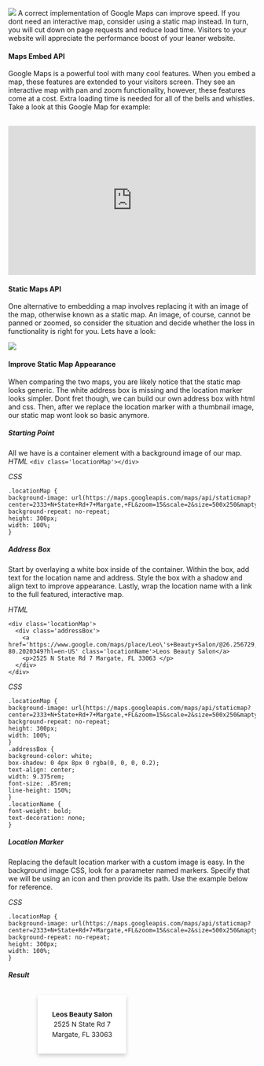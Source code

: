 ![](https://images.pexels.com/photos/1468657/pexels-photo-1468657.jpeg?auto=compress&amp;cs=tinysrgb&amp;dpr=2&amp;h=650&amp;w=940)
A correct implementation of Google Maps can improve speed. If you dont need an interactive map, consider using a static map instead. In turn, you will cut down on page requests and reduce load time. Visitors to your website will appreciate the performance boost of your leaner website.

#### Maps Embed API
Google Maps is a powerful tool with many cool features. When you embed a map, these features are extended to your visitors screen. They see an interactive map with pan and zoom functionality, however, these features come at a cost. Extra loading time is needed for all of the bells and whistles. Take a look at this Google Map for example:
<iframe src='https://www.google.com/maps/embed?pb=!1m18!1m12!1m3!1d3578.152012363639!2d-80.20422358530921!3d26.25672938341448!2m3!1f0!2f0!3f0!3m2!1i1024!2i768!4f13.1!3m3!1m2!1s0x88d904ba5bdb4cf1%3A0x1829700d27d2cc65!2sLeo&#39;s+Beauty+Salon!5e0!3m2!1sen!2sus!4v1477937769010' frameborder='0' style='border:0;width:100%;height:19rem;margin-top:1rem;'></iframe>

#### Static Maps API
One alternative to embedding a map involves replacing it with an image of the map, otherwise known as a static map. An image, of course, cannot be panned or zoomed, so consider the situation and decide whether the loss in functionality is right for you. Lets have a look:

![](https://maps.googleapis.com/maps/api/staticmap?center=2333+N+State+Rd+7+Margate,+FL&zoom=14&scale=2&size=500x250&maptype=roadmap&markers=color:red%7Clabel:A%7C2333+N+State+Rd+7+Margate,+FL&key=AIzaSyCgu_Q8xV12Q5H-WFjYmYcWzDO6NOxr8hk)

#### Improve Static Map Appearance
When comparing the two maps, you are likely notice that the static map looks generic. The white address box is missing and the location marker looks simpler. Dont fret though, we can build our own address box with html and css. Then, after we replace the location marker with a thumbnail image, our static map wont look so basic anymore.
##### Starting Point
All we have is a container element with a background image of our map.
*HTML*
`<div class='locationMap'></div>`

*CSS*
```
.locationMap {
background-image: url(https://maps.googleapis.com/maps/api/staticmap?center=2333+N+State+Rd+7+Margate,+FL&zoom=15&scale=2&size=500x250&maptype=roadmap&markers=color:red%7Clabel:A%7C2333+N+State+Rd+7+Margate,+FL);
background-repeat: no-repeat;
height: 300px;
width: 100%;
}
```
##### Address Box
Start by overlaying a white box inside of the container. Within the box, add text for the location name and address. Style the box with a shadow and align text to improve appearance. Lastly, wrap the location name with a link to the full featured, interactive map.

*HTML*
```
<div class='locationMap'>
  <div class='addressBox'>
    <a href='https://www.google.com/maps/place/Leo\'s+Beauty+Salon/@26.256729,-80.202035,16z/data=!4m5!3m4!1s0x0:0x1829700d27d2cc65!8m2!3d26.2567294!4d-80.2020349?hl=en-US' class='locationName'>Leos Beauty Salon</a>
    <p>2525 N State Rd 7 Margate, FL 33063 </p>
  </div>
</div>
```

*CSS*
```
.locationMap {
background-image: url(https://maps.googleapis.com/maps/api/staticmap?center=2333+N+State+Rd+7+Margate,+FL&zoom=15&scale=2&size=500x250&maptype=roadmap&markers=color:red%7Clabel:A%7C2333+N+State+Rd+7+Margate,+FL);
background-repeat: no-repeat;
height: 300px;
width: 100%;
}
.addressBox {
background-color: white;
box-shadow: 0 4px 8px 0 rgba(0, 0, 0, 0.2);
text-align: center;
width: 9.375rem;
font-size: .85rem;
line-height: 150%;
}
.locationName {
font-weight: bold;
text-decoration: none;
}
```

##### Location Marker
Replacing the default location marker with a custom image is easy. In the background image CSS, look for a parameter named markers. Specify that we will be using an icon and then provide its path. Use the example below for reference.

*CSS* 
```
.locationMap {
background-image: url(https://maps.googleapis.com/maps/api/staticmap?center=2333+N+State+Rd+7+Margate,+FL&zoom=15&scale=2&size=500x250&maptype=roadmap&markers=icon:http://leosbeautysalon.com/assets/images/favicon.png%7C2333+N+State+Rd+7+Margate,+FL);
background-repeat: no-repeat;
height: 300px;
width: 100%;
}
```

##### Result

<div style='width=100%;display:flex;justify-content:space-around'><div style='height:auto;width:80%;display:flex;justify-content:space-around;flex-direction:column;align-items:center;'><div style='background-image: url(https://maps.googleapis.com/maps/api/staticmap?center=2333+N+State+Rd+7+Margate,+FL&zoom=14&scale=2&size=500x250&maptype=roadmap&markers=icon:http://leosbeautysalon.com/assets/images/favicon.png%7C2333+N+State+Rd+7+Margate,+FL&key=AIzaSyCgu_Q8xV12Q5H-WFjYmYcWzDO6NOxr8hk);background-repeat:no-repeat;background-position:center;height:300px;width:100%'><div style='padding:.937rem;margin:.625rem 0 0 .625rem;background-color:white;box-shadow:0 4px 8px 0 rgba(0, 0, 0, 0.2);text-align:center;width:9.375rem;font-size:.85rem;line-height:150%'><a href='https://www.google.com/maps/place/Leo\'s+Beauty+Salon/@26.256729,-80.202035,16z/data=!4m5!3m4!1s0x0:0x1829700d27d2cc65!8m2!3d26.2567294!4d-80.2020349?hl=en-US' style='font-weight:bold;text-decoration:none;'><p>Leos Beauty Salon</a><br/>2525 N State Rd 7<br/>Margate, FL 33063</p></div>


